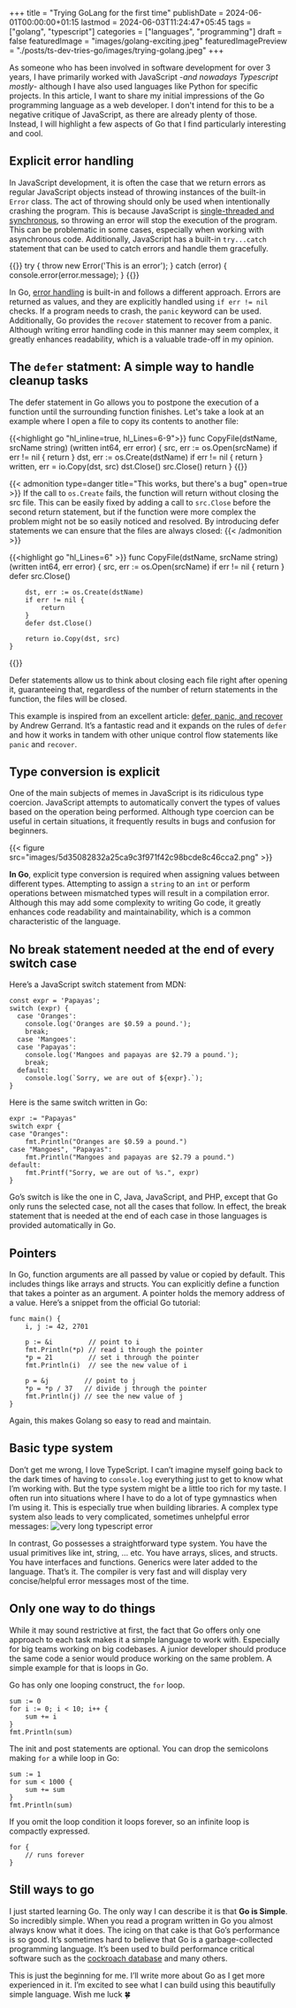 +++
title = "Trying GoLang for the first time"
publishDate = 2024-06-01T00:00:00+01:15
lastmod = 2024-06-03T11:24:47+05:45
tags = ["golang", "typescript"]
categories = ["languages", "programming"]
draft = false
featuredImage = "images/golang-exciting.jpeg"
featuredImagePreview = "./posts/ts-dev-tries-go/images/trying-golang.jpeg"
+++


As someone who has been involved in software development for over 3 years, I have primarily worked with JavaScript -*and nowadays Typescript mostly*- although I have also used languages like Python for specific projects. In this article, I want to share my initial impressions of the Go programming language as a web developer. I don't intend for this to be a negative critique of JavaScript, as there are already plenty of those. Instead, I will highlight a few aspects of Go that I find particularly interesting and cool.

Explicit error handling
--------------------

In JavaScript development, it is often the case that we return errors as regular JavaScript objects instead of throwing instances of the built-in `Error` class. The act of throwing should only be used when intentionally crashing the program. This is because JavaScript is [single-threaded and synchronous](https://groovetechnology.com/blog/why-javascript-is-single-threaded/), so throwing an error will stop the execution of the program. This can be problematic in some cases, especially when working with asynchronous code. Additionally, JavaScript has a built-in `try...catch` statement that can be used to catch errors and handle them gracefully.

{{<highlight javascript>}}
    try {
      throw new Error('This is an error');
    } catch (error) {
      console.error(error.message);
    }
{{</highlight>}}

In Go, [error handling](https://go.dev/blog/error-handling-and-go) is built-in and follows a different approach. Errors are returned as values, and they are explicitly handled using `if err != nil` checks. If a program needs to crash, the `panic` keyword can be used. Additionally, Go provides the `recover` statement to recover from a panic. Although writing error handling code in this manner may seem complex, it greatly enhances readability, which is a valuable trade-off in my opinion.

The `defer` statment: A simple way to handle cleanup tasks
-----

The defer statement in Go allows you to postpone the execution of a function until the surrounding function finishes. Let's take a look at an example where I open a file to copy its contents to another file:

{{<highlight go "hl_inline=true, hl_Lines=6-9">}}
    func CopyFile(dstName, srcName string) (written int64, err error) {
        src, err := os.Open(srcName)
        if err != nil {
            return
        }
        dst, err := os.Create(dstName)
        if err != nil {
            return
        }
        written, err = io.Copy(dst, src)
        dst.Close()
        src.Close()
        return
    }
{{</highlight>}}

{{< admonition type=danger title="This works, but there's a bug" open=true >}}
If the call to `os.Create` fails, the function will return without closing the src file. This can be easily fixed by adding a call to `src.Close` before the second return statement, but if the function were more complex the problem might not be so easily noticed and resolved. By introducing defer statements we can ensure that the files are always closed:
{{< /admonition >}}

{{<highlight go "hl_Lines=6" >}}
    func CopyFile(dstName, srcName string) (written int64, err error) {
        src, err := os.Open(srcName)
        if err != nil {
            return
        }
        defer src.Close()

        dst, err := os.Create(dstName)
        if err != nil {
            return
        }
        defer dst.Close()

        return io.Copy(dst, src)
    }
{{</highlight>}}


Defer statements allow us to think about closing each file right after opening it, guaranteeing that, regardless of the number of return statements in the function, the files will be closed.

This example is inspired from an excellent article: [defer, panic, and recover](https://go.dev/blog/defer-panic-and-recover) by Andrew Gerrand. It’s a fantastic read and it expands on the rules of `defer` and how it works in tandem with other unique control flow statements like `panic` and `recover`.

Type conversion is explicit
---------------------------
One of the main subjects of memes in JavaScript is its ridiculous type coercion. JavaScript attempts to automatically convert the types of values based on the operation being performed. Although type coercion can be useful in certain situations, it frequently results in bugs and confusion for beginners.

{{< figure src="images/5d35082832a25ca9c3f971f42c98bcde8c46cca2.png" >}}

**In Go**, explicit type conversion is required when assigning values between different types. Attempting to assign a `string` to an `int` or perform operations between mismatched types will result in a compilation error. Although this may add some complexity to writing Go code, it greatly enhances code readability and maintainability, which is a common characteristic of the language.


No break statement needed at the end of every switch case
---------------------------------------------------------

Here’s a JavaScript switch statement from MDN:

    const expr = 'Papayas';
    switch (expr) {
      case 'Oranges':
        console.log('Oranges are $0.59 a pound.');
        break;
      case 'Mangoes':
      case 'Papayas':
        console.log('Mangoes and papayas are $2.79 a pound.');
        break;
      default:
        console.log(`Sorry, we are out of ${expr}.`);
    }

Here is the same switch written in Go:

    expr := "Papayas"
    switch expr {
    case "Oranges":
    	fmt.Println("Oranges are $0.59 a pound.")
    case "Mangoes", "Papayas":
    	fmt.Println("Mangoes and papayas are $2.79 a pound.")
    default:
    	fmt.Printf("Sorry, we are out of %s.", expr)
    }

Go’s switch is like the one in C, Java, JavaScript, and PHP, except that Go only runs the selected case, not all the cases that follow. In effect, the break statement that is needed at the end of each case in those languages is provided automatically in Go.

Pointers
--------

In Go, function arguments are all passed by value or copied by default. This includes things like arrays and structs. You can explicitly define a function that takes a pointer as an argument. A pointer holds the memory address of a value. Here’s a snippet from the official Go tutorial:

    func main() {
    	i, j := 42, 2701

    	p := &i         // point to i
    	fmt.Println(*p) // read i through the pointer
    	*p = 21         // set i through the pointer
    	fmt.Println(i)  // see the new value of i

    	p = &j         // point to j
    	*p = *p / 37   // divide j through the pointer
    	fmt.Println(j) // see the new value of j
    }

Again, this makes Golang so easy to read and maintain.

Basic type system
------------------

Don’t get me wrong, I love TypeScript. I can’t imagine myself going back to the dark times of having to `console.log` everything just to get to know what I’m working with. But the type system might be a little too rich for my taste. I often run into situations where I have to do a lot of type gymnastics when I’m using it. This is especially true when building libraries. A complex type system also leads to very complicated, sometimes unhelpful error messages: ![very long typescript error](./images/01747e12b4640534bec61e20c1a63cd2f033be2c.png)

In contrast, Go possesses a straightforward type system. You have the usual primitives like int, string, … etc. You have arrays, slices, and structs. You have interfaces and functions. Generics were later added to the language. That’s it. The compiler is very fast and will display very concise/helpful error messages most of the time.

Only one way to do things
-------------------------

While it may sound restrictive at first, the fact that Go offers only one approach to each task makes it a simple language to work with. Especially for big teams working on big codebases. A junior developer should produce the same code a senior would produce working on the same problem. A simple example for that is loops in Go.

Go has only one looping construct, the `for` loop.

    sum := 0
    for i := 0; i < 10; i++ {
    	sum += i
    }
    fmt.Println(sum)

The init and post statements are optional. You can drop the semicolons making `for` a while loop in Go:

    sum := 1
    for sum < 1000 {
    	sum += sum
    }
    fmt.Println(sum)

If you omit the loop condition it loops forever, so an infinite loop is compactly expressed.

    for {
    	// runs forever
    }

Still ways to go
----------------

I just started learning Go. The only way I can describe it is that **Go is Simple**. So incredibly simple. When you read a program written in Go you almost always know what it does. The icing on that cake is that Go’s performance is so good. It’s sometimes hard to believe that Go is a garbage-collected programming language. It’s been used to build performance critical software such as the [cockroach database](https://github.com/cockroachdb/cockroach) and many others.

This is just the beginning for me. I’ll write more about Go as I get more experienced in it. I’m excited to see what I can build using this beautifully simple language. Wish me luck 🍀